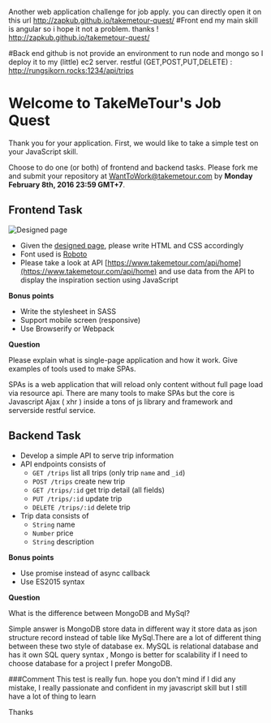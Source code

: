 

Another web application challenge for job apply.
you can directly open it on this url http://zapkub.github.io/takemetour-quest/
#Front end
  my main skill is angular so i hope it not a problem. thanks !
  http://zapkub.github.io/takemetour-quest/

#Back end
  github is not provide an environment to run node and mongo so I deploy it to my (little) ec2 server.
  restful (GET,POST,PUT,DELETE) : http://rungsikorn.rocks:1234/api/trips
  




Welcome to TakeMeTour's Job Quest
===

Thank you for your application. First, we would like to take a simple test on your JavaScript skill. 

Choose to do one (or both) of frontend and backend tasks. Please fork me and submit your repository at [WantToWork@takemetour.com](mailto:WantToWork@takemetour.com) by **Monday February 8th, 2016 23:59 GMT+7**. 

Frontend Task
---
![Designed page](https://raw.github.com/PanJ/job-quest/master/frontend/design.png)

- Given the [designed page](https://raw.github.com/PanJ/job-quest/master/frontend/design.png), please write HTML and CSS accordingly
- Font used is [Roboto](https://www.google.com/fonts#UsePlace:use/Collection:Roboto)
- Please take a look at API [https://www.takemetour.com/api/home](https://www.takemetour.com/api/home) and use data from the API to display the inspiration section using JavaScript

**Bonus points**

- Write the stylesheet in SASS
- Support mobile screen (responsive)
- Use Browserify or Webpack

**Question**

Please explain what is single-page application and how it work. Give examples of tools used to make SPAs.

SPAs is a web application that will reload only content without full page load via resource api. There are many tools to make SPAs but the core is Javascript Ajax ( xhr ) inside a tons of js library and framework and serverside restful service.

Backend Task
---
- Develop a simple API to serve trip information
- API endpoints consists of
  - `GET /trips` list all trips (only trip `name` and `_id`)
  - `POST /trips` create new trip
  - `GET /trips/:id` get trip detail (all fields)
  - `PUT /trips/:id` update trip
  - `DELETE /trips/:id` delete trip
- Trip data consists of
  - `String` name
  - `Number` price
  - `String` description

**Bonus points**

- Use promise instead of async callback
- Use ES2015 syntax

**Question**

What is the difference between MongoDB and MySql?

Simple answer is MongoDB store data in different way it store data as json structure record instead of table like MySql.There are a lot of different thing between these two style of database ex. MySQL is relational database and has it own SQL query syntax , Mongo is better for scalability if I need to choose database for a project I prefer MongoDB.

###Comment
This test is really fun. hope you don't mind if I did any mistake, I really passionate and confident in my javascript skill but I still have a lot of thing to learn

Thanks
